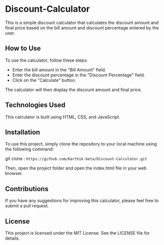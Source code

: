 # Discount-Calculator 

This is a simple discount calculator that calculates the discount amount and final price based on the bill amount and discount percentage entered by the user.

## How to Use

To use the calculator, follow these steps:

* Enter the bill amount in the "Bill Amount" field.
* Enter the discount percentage in the "Discount Percentage" field.
* Click on the "Calculate" button.

The calculator will then display the discount amount and final price.

## Technologies Used

This calculator is built using HTML, CSS, and JavaScript.

## Installation

To use this project, simply clone the repository to your local machine using the following command:

git clone : `https://github.com/Karthik-beta/Discount-Calculator.git`

Then, open the project folder and open the index.html file in your web browser.

## Contributions

If you have any suggestions for improving this calculator, please feel free to submit a pull request.

## License

This project is licensed under the MIT License. See the LICENSE file for details.